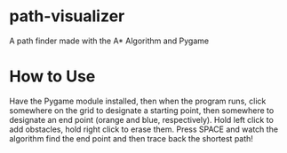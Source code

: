 # path-visualizer
A path finder made with the A* Algorithm and Pygame

# How to Use
Have the Pygame module installed, then when the program runs, click somewhere on the grid to designate a starting point, then somewhere to designate an end point (orange and blue, respectively).
Hold left click to add obstacles, hold right click to erase them.
Press SPACE and watch the algorithm find the end point and then trace back the shortest path!
